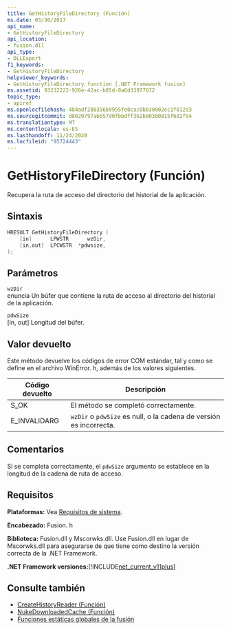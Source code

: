 ```yaml
---
title: GetHistoryFileDirectory (Función)
ms.date: 03/30/2017
api_name:
- GetHistoryFileDirectory
api_location:
- fusion.dll
api_type:
- DLLExport
f1_keywords:
- GetHistoryFileDirectory
helpviewer_keywords:
- GetHistoryFileDirectory function [.NET Framework fusion]
ms.assetid: 93232222-926e-42ac-b85d-8a6d33977672
topic_type:
- apiref
ms.openlocfilehash: 484adf288356b9955fe0cac0bb30002ec1f012d3
ms.sourcegitcommit: d8020797a6657d0fbbdff362b80300815f682f94
ms.translationtype: MT
ms.contentlocale: es-ES
ms.lasthandoff: 11/24/2020
ms.locfileid: "95724443"
---
```

# <a name="gethistoryfiledirectory-function"></a>GetHistoryFileDirectory (Función)

Recupera la ruta de acceso del directorio del historial de la aplicación.  
  
## <a name="syntax"></a>Sintaxis  
  
```cpp  
HRESULT GetHistoryFileDirectory (  
    [in]      LPWSTR      wzDir,  
    [in,out]  LPCWSTR  *pdwsize,  
);  
```  
  
## <a name="parameters"></a>Parámetros  

 `wzDir`  
 enuncia Un búfer que contiene la ruta de acceso al directorio del historial de la aplicación.  
  
 `pdwSize`  
 [in, out] Longitud del búfer.  
  
## <a name="return-value"></a>Valor devuelto  

 Este método devuelve los códigos de error COM estándar, tal y como se define en el archivo WinError. h, además de los valores siguientes.  
  
|Código devuelto|Descripción|  
|-----------------|-----------------|  
|S_OK|El método se completó correctamente.|  
|E_INVALIDARG|`wzDir` o `pdwSize` es null, o la cadena de versión es incorrecta.|  
  
## <a name="remarks"></a>Comentarios  

 Si se completa correctamente, el `pdwSize` argumento se establece en la longitud de la cadena de ruta de acceso.  
  
## <a name="requirements"></a>Requisitos  

 **Plataformas:** Vea [Requisitos de sistema](../../get-started/system-requirements.md).  
  
 **Encabezado:** Fusion. h  
  
 **Biblioteca:** Fusion.dll y Mscorwks.dll. Use Fusion.dll en lugar de Mscorwks.dll para asegurarse de que tiene como destino la versión correcta de la .NET Framework.  
  
 **.NET Framework versiones:**[!INCLUDE[net_current_v11plus](../../../../includes/net-current-v11plus-md.md)]  
  
## <a name="see-also"></a>Consulte también

- [CreateHistoryReader (Función)](createhistoryreader-function.md)
- [NukeDownloadedCache (Función)](nukedownloadedcache-function.md)
- [Funciones estáticas globales de la fusión](fusion-global-static-functions.md)
